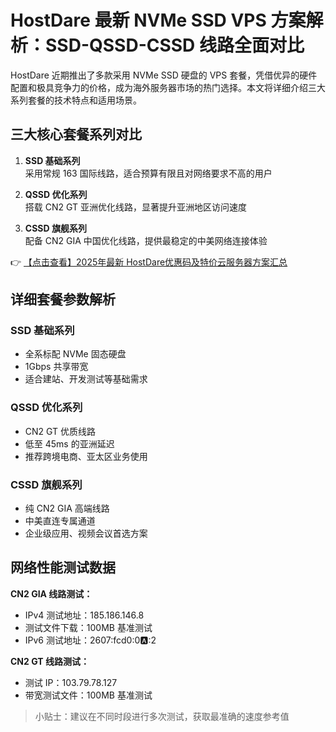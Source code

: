 # HostDare 最新 NVMe SSD VPS 方案解析：SSD-QSSD-CSSD 线路全面对比

HostDare 近期推出了多款采用 NVMe SSD 硬盘的 VPS 套餐，凭借优异的硬件配置和极具竞争力的价格，成为海外服务器市场的热门选择。本文将详细介绍三大系列套餐的技术特点和适用场景。

## 三大核心套餐系列对比

1. **SSD 基础系列**  
   采用常规 163 国际线路，适合预算有限且对网络要求不高的用户

2. **QSSD 优化系列**  
   搭载 CN2 GT 亚洲优化线路，显著提升亚洲地区访问速度

3. **CSSD 旗舰系列**  
   配备 CN2 GIA 中国优化线路，提供最稳定的中美网络连接体验

👉 [【点击查看】2025年最新 HostDare优惠码及特价云服务器方案汇总](https://bit.ly/hostdare)

## 详细套餐参数解析

### SSD 基础系列
- 全系标配 NVMe 固态硬盘
- 1Gbps 共享带宽
- 适合建站、开发测试等基础需求

### QSSD 优化系列
- CN2 GT 优质线路
- 低至 45ms 的亚洲延迟
- 推荐跨境电商、亚太区业务使用

### CSSD 旗舰系列
- 纯 CN2 GIA 高端线路
- 中美直连专属通道
- 企业级应用、视频会议首选方案

## 网络性能测试数据

**CN2 GIA 线路测试：**
- IPv4 测试地址：185.186.146.8
- 测试文件下载：100MB 基准测试
- IPv6 测试地址：2607:fcd0:0:a::2

**CN2 GT 线路测试：**
- 测试 IP：103.79.78.127
- 带宽测试文件：100MB 基准测试

> 小贴士：建议在不同时段进行多次测试，获取最准确的速度参考值
